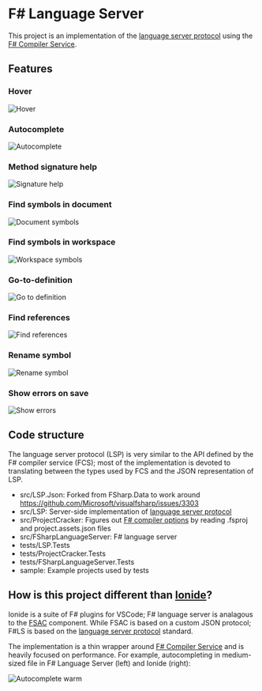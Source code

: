 # F# Language Server
This project is an implementation of the [language server protocol](https://microsoft.github.io/language-server-protocol/) using the [F# Compiler Service](https://fsharp.github.io/FSharp.Compiler.Service/).

## Features

### Hover
![Hover](videos/Hover.mov.gif)

### Autocomplete
![Autocomplete](videos/Autocomplete.mov.gif)

### Method signature help
![Signature help](videos/SignatureHelp.mov.gif)

### Find symbols in document
![Document symbols](videos/DocumentSymbols.mov.gif)

### Find symbols in workspace
![Workspace symbols](videos/WorkspaceSymbols.mov.gif)

### Go-to-definition
![Go to definition](videos/GoToDefinition.mov.gif)

### Find references
![Find references](videos/FindReferences.mov.gif)

### Rename symbol
![Rename symbol](videos/RenameSymbol.mov.gif)

### Show errors on save
![Show errors](videos/ShowErrors.mov.gif)

## Code structure
The language server protocol (LSP) is very similar to the API defined by the F# compiler service (FCS); most of the implementation is devoted to translating between the types used by FCS and the JSON representation of LSP.

- src/LSP.Json: Forked from FSharp.Data to work around https://github.com/Microsoft/visualfsharp/issues/3303
- src/LSP: Server-side implementation of [language server protocol](https://microsoft.github.io/language-server-protocol/specification)
- src/ProjectCracker: Figures out [F# compiler options](https://docs.microsoft.com/en-us/dotnet/fsharp/language-reference/compiler-options) by reading .fsproj and project.assets.json files
- src/FSharpLanguageServer: F# language server
- tests/LSP.Tests
- tests/ProjectCracker.Tests
- tests/FSharpLanguageServer.Tests
- sample: Example projects used by tests

## How is this project different than [Ionide](https://github.com/ionide)?
Ionide is a suite of F# plugins for VSCode; F# language server is analagous to the [FSAC](https://github.com/fsharp/FsAutoComplete) component. While FSAC is based on a custom JSON protocol; F#LS is based on the [language server protocol](https://microsoft.github.io/language-server-protocol/specification) standard. 

The implementation is a thin wrapper around [F# Compiler Service](https://fsharp.github.io/FSharp.Compiler.Service/) and is heavily focused on performance. For example, autocompleting in medium-sized file in F# Language Server (left) and Ionide (right):

![Autocomplete warm](videos/LSP-vs-Ionide-Warm.gif)

